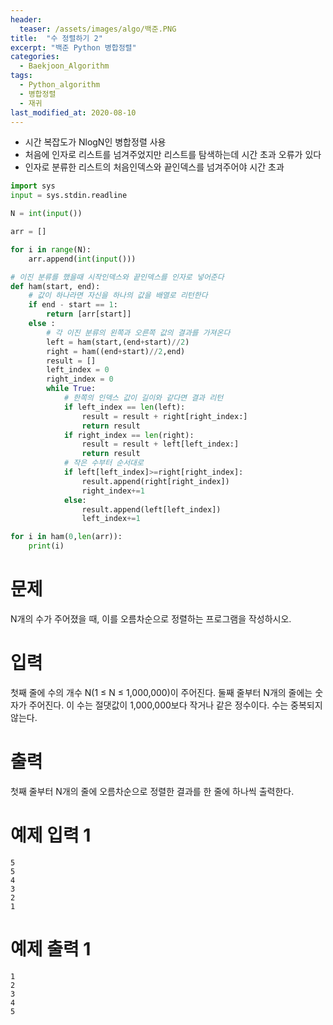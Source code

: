 ```yaml
---
header:
  teaser: /assets/images/algo/백준.PNG
title:  "수 정렬하기 2"
excerpt: "백준 Python 병합정렬"
categories:
  - Baekjoon_Algorithm
tags:
  - Python_algorithm
  - 병합정렬
  - 재귀
last_modified_at: 2020-08-10
---
```


* 시간 복잡도가 NlogN인 병합정렬 사용
* 처음에 인자로 리스트를 넘겨주었지만 리스트를 탐색하는데 시간 초과 오류가 있다
* 인자로 분류한 리스트의 처음인덱스와 끝인덱스를 넘겨주어야 시간 초과 

```python
import sys
input = sys.stdin.readline

N = int(input())

arr = []

for i in range(N):
    arr.append(int(input()))

# 이진 분류를 했을때 시작인덱스와 끝인덱스를 인자로 넣어준다
def ham(start, end):
    # 값이 하나라면 자신을 하나의 값을 배열로 리턴한다
    if end - start == 1:
        return [arr[start]]
    else :
        # 각 이진 분류의 왼쪽과 오른쪽 값의 결과를 가져온다
        left = ham(start,(end+start)//2)
        right = ham((end+start)//2,end)
        result = []
        left_index = 0
        right_index = 0
        while True:
            # 한쪽의 인덱스 값이 길이와 같다면 결과 리턴
            if left_index == len(left):
                result = result + right[right_index:]
                return result
            if right_index == len(right):
                result = result + left[left_index:]
                return result
            # 작은 수부터 순서대로 
            if left[left_index]>=right[right_index]:
                result.append(right[right_index])
                right_index+=1
            else:
                result.append(left[left_index])
                left_index+=1

for i in ham(0,len(arr)):
    print(i)
```

# 문제
N개의 수가 주어졌을 때, 이를 오름차순으로 정렬하는 프로그램을 작성하시오.

# 입력
첫째 줄에 수의 개수 N(1 ≤ N ≤ 1,000,000)이 주어진다. 둘째 줄부터 N개의 줄에는 숫자가 주어진다. 이 수는 절댓값이 1,000,000보다 작거나 같은 정수이다. 수는 중복되지 않는다.

# 출력
첫째 줄부터 N개의 줄에 오름차순으로 정렬한 결과를 한 줄에 하나씩 출력한다.

# 예제 입력 1 
```
5
5
4
3
2
1
```

# 예제 출력 1 
```
1
2
3
4
5
```
